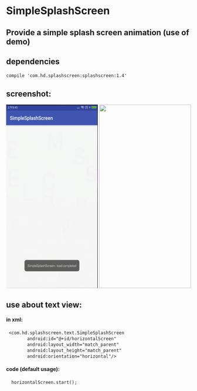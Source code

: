 # SimpleSplashScreen

## Provide a simple splash screen animation (use of demo)

## dependencies

```
compile 'com.hd.splashscreen:splashscreen:1.4'
```

## screenshot:

<img src="art/text_screen.gif" width="250px" height="500px"/> <img src="art/video_screen.gif" width="250px" height="500px"/>

## use about text view:

#### in xml:
```
 <com.hd.splashscreen.text.SimpleSplashScreen
        android:id="@+id/horizontalScreen"
        android:layout_width="match_parent"
        android:layout_height="match_parent"
        android:orientation="horizontal"/>
```

#### code (default usage):

```
  horizontalScreen.start();
```